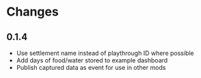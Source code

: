 # Changes

## 0.1.4

- Use settlement name instead of playthrough ID where possible
- Add days of food/water stored to example dashboard
- Publish captured data as event for use in other mods